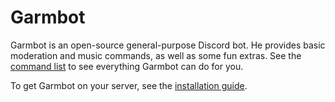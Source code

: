 # Garmbot

Garmbot is an open-source general-purpose Discord bot. He provides basic moderation and music commands, as well as some fun extras. See the [command list](https://dnaf.github.io/Garmbot/Commands) to see everything Garmbot can do for you.

To get Garmbot on your server, see the [installation guide](https://dnaf.github.io/Garmbot/Installation).
